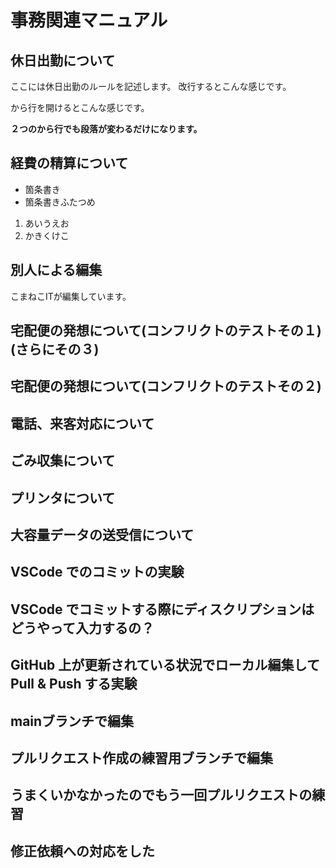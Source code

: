 # 事務関連マニュアル
## 休日出勤について
ここには休日出勤のルールを記述します。
改行するとこんな感じです。

から行を開けるとこんな感じです。


**２つのから行でも段落が変わるだけになります。**

## 経費の精算について
- 箇条書き
- 箇条書きふたつめ

1. あいうえお
2. かきくけこ

## 別人による編集
こまねこITが編集しています。



## 宅配便の発想について(コンフリクトのテストその１)(さらにその３)
## 宅配便の発想について(コンフリクトのテストその２)
## 電話、来客対応について
## ごみ収集について
## プリンタについて
## 大容量データの送受信について

## VSCode でのコミットの実験
## VSCode でコミットする際にディスクリプションはどうやって入力するの？


## GitHub 上が更新されている状況でローカル編集して Pull & Push する実験


## mainブランチで編集

## プルリクエスト作成の練習用ブランチで編集

## うまくいかなかったのでもう一回プルリクエストの練習


## 修正依頼への対応をした


